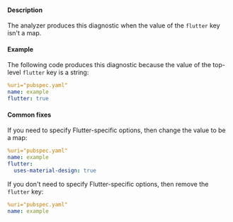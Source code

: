 #### Description

The analyzer produces this diagnostic when the value of the `flutter` key
isn't a map.

#### Example

The following code produces this diagnostic because the value of the
top-level `flutter` key is a string:

```yaml
%uri="pubspec.yaml"
name: example
flutter: true
```

#### Common fixes

If you need to specify Flutter-specific options, then change the value to
be a map:

```yaml
%uri="pubspec.yaml"
name: example
flutter:
  uses-material-design: true
```

If you don't need to specify Flutter-specific options, then remove the
`flutter` key:

```yaml
%uri="pubspec.yaml"
name: example
```